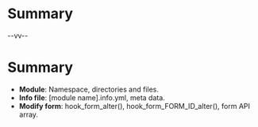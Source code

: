 # Summary

--vv--

# Summary
- **Module**: Namespace, directories and files.
- **Info file**: [module name].info.yml, meta data.
- **Modify form**: hook_form_alter(), hook_form_FORM_ID_alter(), form API array.
